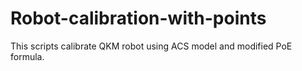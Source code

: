 # Robot-calibration-with-points
This scripts calibrate QKM robot using ACS model and modified PoE formula.
